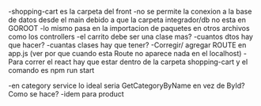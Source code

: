 -shopping-cart es la carpeta del front 
-no se permite la conexion a la base de datos desde el main debido a que la carpeta integrador/db no esta en GOROOT
-lo mismo pasa en la importacion de paquetes en otros archivos como los controllers
-el carrito debe ser una clase mas?
-cuantos dtos hay que hacer?
-cuantas clases hay que tener?
-Corregir/ agregar ROUTE en app.js (ver por que cuando esta Route no aparece nada en el localhost)
-Para correr el react hay que estar dentro de la carpeta shopping-cart y el comando es npm run start

-en category service lo ideal seria GetCategoryByName en vez de ById? Como se hace?
-idem para product
